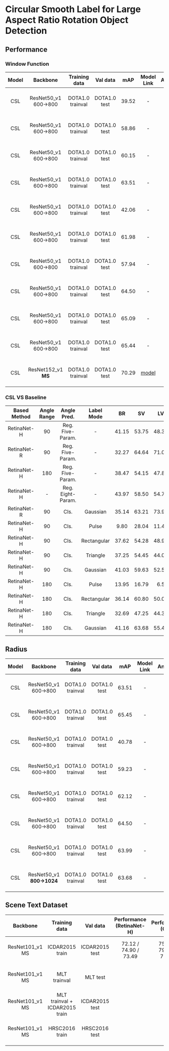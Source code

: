 # Circular Smooth Label for Large Aspect Ratio Rotation Object Detection

## Performance
### Window Function
| Model |    Backbone    |    Training data    |    Val data    |    mAP   | Model Link | Anchor | Label Mode | Reg. Loss| Angle Range | lr schd | Data Augmentation | GPU | Image/GPU | Configs |      
|:------------:|:------------:|:------------:|:---------:|:-----------:|:----------:|:-----------:|:-----------:|:-----------:|:---------:|:---------:|:---------:|:---------:|:---------:|:---------:|    
| CSL | ResNet50_v1 600->800 | DOTA1.0 trainval | DOTA1.0 test | 39.52 | - | H | **Pulse** | smooth L1 | 90 | 1x | × | 1X GeForce RTX 2080 Ti | 1 | cfgs_res50_dota_v20.py |
| CSL | ResNet50_v1 600->800 | DOTA1.0 trainval | DOTA1.0 test | 58.86 | - | H | **Rectangular** | smooth L1 | 90 | 1x | × | 1X GeForce RTX 2080 Ti | 1 | cfgs_res50_dota_v21.py |
| CSL | ResNet50_v1 600->800 | DOTA1.0 trainval | DOTA1.0 test | 60.15 | - | H | **Triangle** | smooth L1 | 90 | 1x | × | 1X GeForce RTX 2080 Ti | 1 | cfgs_res50_dota_v22.py |
| CSL | ResNet50_v1 600->800 | DOTA1.0 trainval | DOTA1.0 test | 63.51 | - | H | **Gaussian** | smooth L1 | 90 | 2x | × | 2X GeForce RTX 2080 Ti | 1 | cfgs_res50_dota_v18.py |
| CSL | ResNet50_v1 600->800 | DOTA1.0 trainval | DOTA1.0 test | 42.06 | - | H | **Pulse** | smooth L1 | **180** | 2x | × | 4X GeForce RTX 2080 Ti | 1 | cfgs_res50_dota_v28.py |
| CSL | ResNet50_v1 600->800 | DOTA1.0 trainval | DOTA1.0 test | 61.98 | - | H | **Rectangular** | smooth L1 | **180** | 2x | × | 2X GeForce RTX 2080 Ti | 1 | cfgs_res50_dota_v23.py |
| CSL | ResNet50_v1 600->800 | DOTA1.0 trainval | DOTA1.0 test | 57.94 | - | H | **Triangle** | smooth L1 | **180** | 2x | × | 4X GeForce RTX 2080 Ti | 1 | cfgs_res50_dota_v26.py |
| CSL | ResNet50_v1 600->800 | DOTA1.0 trainval | DOTA1.0 test | 64.50 | - | H | **Gaussian** | smooth L1 | **180** | 2x | × | 2X Quadro RTX 8000 | 1 | cfgs_res50_dota_v27.py |
| CSL | ResNet50_v1 600->800 | DOTA1.0 trainval | DOTA1.0 test | 65.09 | - | H | **Gaussian** | smooth L1 + **atan(theta)**  | **180** | 2x | × | 2X Quadro RTX 8000 | 1 | cfgs_res50_dota_v31.py |
| CSL | ResNet50_v1 600->800 | DOTA1.0 trainval | DOTA1.0 test | 65.44 | - | H | Gaussian | smooth L1 + atan(theta)  | 180 | 2x | × | 2X Quadro RTX 8000 | 1 | cfgs_res50_dota_v37.py |
| CSL | ResNet152_v1 **MS** | DOTA1.0 trainval | DOTA1.0 test | 70.29 | [model](https://drive.google.com/file/d/1em9_GgRn0OdNel286gYJvF8R5e8sz9ed/view?usp=sharing) | H | **Gaussian** | smooth L1 + atan(theta)  | **180** | 2x | **√** | 2X Quadro RTX 8000 | 1 | cfgs_res152_dota_v36.py |

### CSL VS Baseline
| Based Method | Angle Range | Angle Pred. | Label Mode | BR | SV | LV | SH | HA | 5-mAP | 
|:------------:|:-----------:|:--------:|:----------:|:--:|:--:|:--:|:--:|:--:|:---:|
| RetinaNet-H | 90 | Reg. Five-Param. | - | 41.15 | 53.75 | 48.30 | 55.92 | 55.77 | 50.98 |
| RetinaNet-R | 90 | Reg. Five-Param. | - | 32.27 | 64.64 | 71.01 | 68.62 | 53.52 | 58.01 |
| RetinaNet-H | 180 | Reg. Five-Param. | - | 38.47 | 54.15 | 47.89 | 60.87 | 53.63 | 51.00 |
| RetinaNet-H | - | Reg. Eight-Param. | - | 43.97 | 58.50 | 54.79 | 65.55 | 55.65 | 55.69 |
| RetinaNet-R | 90 | Cls. | Gaussian | 35.14 | 63.21 | 73.92 | 69.49 | 55.53 | 59.46 |
| RetinaNet-H | 90 | Cls. | Pulse | 9.80 | 28.04 | 11.42 | 18.43 | 23.35 | 18.21 |
| RetinaNet-H | 90 | Cls. | Rectangular | 37.62 | 54.28 | 48.97 | 62.59 | 50.26 | 50.74 |
| RetinaNet-H | 90 | Cls. | Triangle | 37.25 | 54.45 | 44.01 | 60.03 | 52.20 | 49.59 |
| RetinaNet-H | 90 | Cls. | Gaussian | 41.03 | 59.63 | 52.57 | 64.56 | 54.64 | 54.49 |
| RetinaNet-H | 180 | Cls. | Pulse | 13.95 | 16.79 | 6.5 | 16.80 | 22.48 | 15.30 |
| RetinaNet-H | 180 | Cls. | Rectangular | 36.14 | 60.80 | 50.01 | 65.75 | 53.17 | 53.17 |
| RetinaNet-H | 180 | Cls. | Triangle | 32.69 | 47.25 | 44.39 | 54.11 | 41.90 | 44.07 |
| RetinaNet-H | 180 | Cls. | Gaussian | 41.16 | 63.68 | 55.44 | 65.85 | 55.23 | 56.21 |

## Radius
| Model |    Backbone    |    Training data    |    Val data    |    mAP   | Model Link | Anchor | Label Mode | Raduius/Sigma | Reg. Loss | Angle Range | lr schd | Data Augmentation | GPU | Image/GPU | Configs |      
|:------------:|:------------:|:------------:|:---------:|:-----------:|:----------:|:-----------:|:-----------:|:-----------:|:-----------:|:---------:|:---------:|:---------:|:---------:|:---------:|:---------:|    
| CSL | ResNet50_v1 600->800 | DOTA1.0 trainval | DOTA1.0 test | 63.51 | - | H | **Gaussian** | 4 | smooth L1  | 90 | 2x | × | 2X GeForce RTX 2080 Ti | 1 | cfgs_res50_dota_v18.py |
| CSL | ResNet50_v1 600->800 | DOTA1.0 trainval | DOTA1.0 test | 65.45 | - | R | **Gaussian** | 4 | smooth L1  | 90 | 2x | × | 2X Quadro RTX 8000 | 1 | cfgs_res50_dota_v33.py |
| CSL | ResNet50_v1 600->800 | DOTA1.0 trainval | DOTA1.0 test | 40.78 | - | H | **Gaussian** | 0.1 | smooth L1 | **180** | 2x | × | 2x GeForce RTX 2080 Ti | 1 | cfgs_res50_dota_v35.py |
| CSL | ResNet50_v1 600->800 | DOTA1.0 trainval | DOTA1.0 test | 59.23 | - | H | **Gaussian** | 2 | smooth L1  | **180** | 2x | × | 2x GeForce RTX 2080 Ti | 1 | cfgs_res50_dota_v32.py |
| CSL | ResNet50_v1 600->800 | DOTA1.0 trainval | DOTA1.0 test | 62.12 | - | H | **Gaussian** | 4 | smooth L1  | **180** | 2x | × | 4x GeForce RTX 2080 Ti | 1 | cfgs_res50_dota_v30.py |
| CSL | ResNet50_v1 600->800 | DOTA1.0 trainval | DOTA1.0 test | 64.50 | - | H | **Gaussian** | 6 | smooth L1  | **180** | 2x | × | 2X Quadro RTX 8000 | 1 | cfgs_res50_dota_v27.py |
| CSL | ResNet50_v1 600->800 | DOTA1.0 trainval | DOTA1.0 test | 63.99 | - | H | **Gaussian** | 8 | smooth L1  | **180** | 2x | × | 4x GeForce RTX 2080 Ti | 1 | cfgs_res50_dota_v29.py |
| CSL | ResNet50_v1 **800->1024** | DOTA1.0 trainval | DOTA1.0 test | 63.68 | - | H | **Gaussian** | 6 | smooth L1  | **180** | 2x | × | 2X Quadro RTX 8000 | 1 | cfgs_res50_dota_v25.py |

## Scene Text Dataset
|    Backbone    |    Training data    |    Val data    |   Performance (RetinaNet-H)   |    Performance (CSL)   |GPU | Configs | 
|:------------:|:------------:|:---------:|:------------:|:---------:|:---------:|:---------:|
| ResNet101_v1 MS | ICDAR2015 train | ICDAR2015 test | 72.12 / 74.90 / 73.49 | 75.78 / 79.78 / 77.73| 2X Quadro RTX 8000 | cfgs_res101_icdar2015_v1.py |
| ResNet101_v1 MS | MLT trainval | MLT test | | | 2X Quadro RTX 8000 | |
| ResNet101_v1 MS | MLT trainval + ICDAR2015 train | ICDAR2015 test | | | 2X Quadro RTX 8000 | |
| ResNet101_v1 MS | HRSC2016 train | HRSC2016 test | | | 2X Quadro RTX 8000 | |
